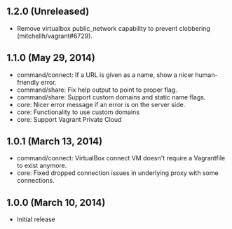 ## 1.2.0 (Unreleased)

  - Remove virtualbox public_network capability to prevent clobbering
      (mitchellh/vagrant#6729).

## 1.1.0 (May 29, 2014)

  - command/connect: If a URL is given as a name, show a nicer human-friendly
      error.
  - command/share: Fix help output to point to proper flag.
  - command/share: Support custom domains and static name flags.
  - core: Nicer error message if an error is on the server side.
  - core: Functionality to use custom domains
  - core: Support Vagrant Private Cloud

## 1.0.1 (March 13, 2014)

  - command/connect: VirtualBox connect VM doesn't require a Vagrantfile
    to exist anymore.
  - core: Fixed dropped connection issues in underlying proxy with some
    connections.

## 1.0.0 (March 10, 2014)

  - Initial release
